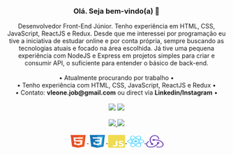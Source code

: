  <div align="center">
 
 ### Olá. Seja bem-vindo(a) 👋

<div align="center">
Desenvolvedor Front-End Júnior. Tenho experiência em HTML, CSS, JavaScript, ReactJS e Redux. Desde que me interessei por programação eu tive a iniciativa de estudar online e por conta própria, sempre buscando as tecnologias atuais e focado na área escolhida. Já tive uma pequena experiência com NodeJS e Express em projetos simples para criar e consumir API, o suficiente para entender o básico de back-end.
</div><br/>
 
<div>
•  Atualmente procurando por trabalho •<br/>
•  Tenho experiência com HTML, CSS, JavaScript, ReactJS e Redux •<br/>
•  Contato: <b>vleone.job@gmail.com</b> ou direct via <b>Linkedin/Instagram</b> •<br/>
</div>
 
<br/>
 
<div> 
<a href="https://www.linkedin.com/in/vitor-leone-cezar/" target="_blank"><img src="https://img.shields.io/badge/-LinkedIn-%230077B5?style=for-the-badge&logo=linkedin&logoColor=white" target="_blank"></a>
<a href="https://instagram.com/vitorleonevt" target="_blank"><img src="https://img.shields.io/badge/-Instagram-%23E4405F?style=for-the-badge&logo=instagram&logoColor=white" target="_blank"></a> 
</div><br/>

<div>
<a href="https://github.com/vleonecezar">
<img height="160em" src="https://github-readme-stats.vercel.app/api?username=vleonecezar&show_icons=true&theme=dark&include_all_commits=true&count_private=true"/>
<img height="160em" src="https://github-readme-stats.vercel.app/api/top-langs/?username=vleonecezar&layout=compact&langs_count=7&theme=dark"/>
</div><br/>

<div>
<a href="">
<img align="center" alt="Vitor-HTML" height="30" width="40" src="https://raw.githubusercontent.com/devicons/devicon/master/icons/html5/html5-original.svg">
</a>
<a href="">
<img align="center" alt="Vitor-CSS" height="30" width="40" src="https://raw.githubusercontent.com/devicons/devicon/master/icons/css3/css3-original.svg">
</a>
<a href="">
<img align="center" alt="Vitor-Js" height="30" width="40" src="https://raw.githubusercontent.com/devicons/devicon/master/icons/javascript/javascript-plain.svg">
</a>
<a href="">
<img align="center" alt="Vitor-React" height="30" width="40" src="https://raw.githubusercontent.com/devicons/devicon/master/icons/react/react-original.svg">
</a>
 <a href="">
<img align="center" alt="Vitor-React" height="30" width="40" src="https://raw.githubusercontent.com/devicons/devicon/master/icons/redux/redux-original.svg">
</a>
</div>
 
</div>



